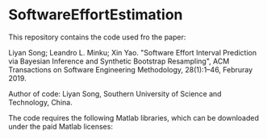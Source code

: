 # SoftwareEffortEstimation
This repository contains the code used fro the paper:

Liyan Song; Leandro L. Minku; Xin Yao. "Software Effort Interval Prediction via Bayesian Inference and Synthetic Bootstrap Resampling", ACM Transactions on Software Engineering Methodology, 28(1):1–46, Februray 2019.

Author of code:
Liyan Song, Southern University of Science and Technology, China.

The code requires the following Matlab libraries, which can be downloaded under the paid Matlab licenses:
